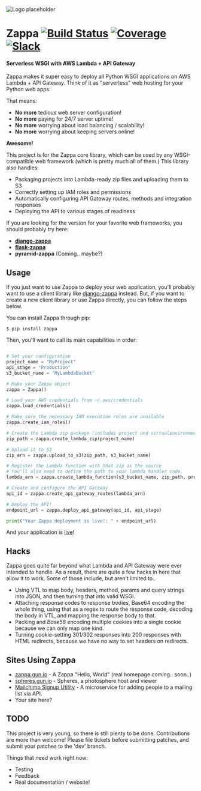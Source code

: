 ![Logo placeholder](http://i.imgur.com/vLflpND.gif)
# Zappa [![Build Status](https://travis-ci.org/Miserlou/Zappa.svg)](https://travis-ci.org/Miserlou/Zappa) [![Coverage](https://img.shields.io/coveralls/Miserlou/Zappa.svg)](https://coveralls.io/github/Miserlou/Zappa) [![Slack](https://img.shields.io/badge/chat-slack-ff69b4.svg)](https://slackautoinviter.herokuapp.com/)
#### Serverless WSGI with AWS Lambda + API Gateway

Zappa makes it super easy to deploy all Python WSGI applications on AWS Lambda + API Gateway. Think of it as "serverless" web hosting for your Python web apps.

That means:

* **No more** tedious web server configuration!
* **No more** paying for 24/7 server uptime!
* **No more** worrying about load balancing / scalability!
* **No more** worrying about keeping servers online!

__Awesome!__

This project is for the Zappa core library, which can be used by any WSGI-compatible web framework (which is pretty much all of them.) This library also handles:

* Packaging projects into Lambda-ready zip files and uploading them to S3
* Correctly setting up IAM roles and permissions
* Automatically configuring API Gateway routes, methods and integration responses
* Deploying the API to various stages of readiness

If you are looking for the version for your favorite web frameworks, you should probably try here:

* **[django-zappa](https://github.com/Miserlou/django-zappa)**
* **[flask-zappa](https://github.com/Miserlou/flask-zappa)**
* **pyramid-zappa** (Coming.. maybe?)

## Usage

If you just want to use Zappa to deploy your web application, you'll probably want to use a client library like [django-zappa](https://github.com/Miserlou/django-zappa) instead. But, if you want to create a new client library or use Zappa directly, you can follow the steps below.

You can install Zappa through pip:

    $ pip install zappa

Then, you'll want to call its main capabilities in order:

```python

# Set your configuration
project_name = "MyProject"
api_stage = "Production"
s3_bucket_name = 'MyLambdaBucket'

# Make your Zappa object
zappa = Zappa()

# Load your AWS credentials from ~/.aws/credentials
zappa.load_credentials()

# Make sure the necessary IAM execution roles are available
zappa.create_iam_roles()

# Create the Lambda zip package (includes project and virtualenvironment)
zip_path = zappa.create_lambda_zip(project_name)

# Upload it to S3
zip_arn = zappa.upload_to_s3(zip_path, s3_bucket_name)

# Register the Lambda function with that zip as the source
# You'll also need to define the path to your lambda_handler code.
lambda_arn = zappa.create_lambda_function(s3_bucket_name, zip_path, project_name, 'runme.lambda_handler')

# Create and configure the API Gateway
api_id = zappa.create_api_gateway_routes(lambda_arn)

# Deploy the API!
endpoint_url = zappa.deploy_api_gateway(api_id, api_stage)

print("Your Zappa deployment is live!: " + endpoint_url)
```

And your application is [live](https://7k6anj0k99.execute-api.us-east-1.amazonaws.com/prod)!

## Hacks

Zappa goes quite far beyond what Lambda and API Gateway were ever intended to handle. As a result, there are quite a few hacks in here that allow it to work. Some of those include, but aren't limited to..

* Using VTL to map body, headers, method, params and query strings into JSON, and then turning that into valid WSGI.
* Attaching response codes to response bodies, Base64 encoding the whole thing, using that as a regex to route the response code, decoding the body in VTL, and mapping the response body to that.
* Packing and _Base58_ encoding multiple cookies into a single cookie because we can only map one kind.
* Turning cookie-setting 301/302 responses into 200 responses with HTML redirects, because we have no way to set headers on redirects.

## Sites Using Zappa

* [zappa.gun.io](https://zappa.gun.io) - A Zappa "Hello, World" (real homepage coming.. soon..)
* [spheres.gun.io](https://spheres.gun.io)  - Spheres, a photosphere host and viewer
* [Mailchimp Signup Utility](https://github.com/sasha42/Mailchimp-utility) - A microservice for adding people to a mailing list via API. 
* Your site here? 

## TODO

This project is very young, so there is still plenty to be done. Contributions are more than welcome! Please file tickets before submitting patches, and submit your patches to the 'dev' branch.

Things that need work right now:

* Testing
* Feedback
* Real documentation / website!
